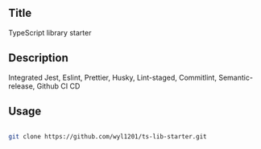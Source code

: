 ## Title
TypeScript library starter

## Description
Integrated Jest, Eslint, Prettier, Husky, Lint-staged, Commitlint, Semantic-release, Github CI CD

## Usage

```bash

git clone https://github.com/wyl1201/ts-lib-starter.git

```